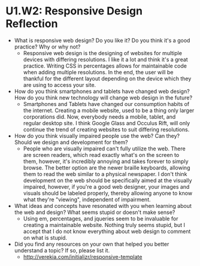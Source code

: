 # U1.W2: Responsive Design Reflection

* What is responsive web design? Do you like it?  Do you think it's a good practice? Why or why not?
	* Responsive web design is the designing of websites for multiple devices with differing resolutions. I like it a lot and think it's a great practice. Writing CSS in percentages allows for maintainable code when adding multiple resolutions. In the end, the user will be thankful for the different layout depending on the device which they are using to access your site.
* How do you think smartphones and tablets have changed web design? How do you think new technology will change web design in the future?
	* Smartphones and Tablets have changed our consumption habits of the internet. Creating a mobile website, used to be a thing only larger corporations did. Now, everybody needs a mobile, tablet, and regular desktop site. I think Google Glass and Occulus Rift, will only continue the trend of creating websites to suit differing resolutions.
* How do you think visually impaired people use the web? Can they? Should we design and development for them?
	* People who are visually impaired can't fully utilize the web. There are screen readers, which read exactly what's on the screen to them, however, it's incredibly annoying and takes forever to simply browse. The better option are the newer braille keyboards, allowing them to read the web similar to a physical newspaper. I don't think development on the web should be specifically aimed at the visually impaired, however, if you're a good web designer, your images and visuals should be labeled properly, thereby allowing anyone to know what they're "viewing", independent of impairment.
* What ideas and concepts have resonated with you when learning about the web and design? What seems stupid or doesn't make sense?
	* Using em, percentages, and jqueries seem to be invaluable for creating a maintainable website. Nothing truly seems stupid, but I accept that I do not know everything about web design to comment on what is stupid.
* Did you find any resources on your own that helped you better understand a topic? If so, please list it.
	* http://verekia.com/initializr/responsive-template